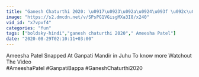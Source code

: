 ```yaml
---
title: "Ganesh Chaturthi 2020: \u0917\u0923\u092a\u0924\u093f \u092c\u092a\u094d\u092a\u093e \u0915\u0947 \u0926\u0930\u094d\u0936\u0928 \u0915\u0930\u0928\u0947 Ameesha Patel \u092a\u0939\u0941\u0902\u091a\u0940\u0902 \u092e\u0902\u0926\u093f\u0930; Watch Video Boldsky"
image: "https://s2.dmcdn.net/v/SPsPG1VGisgMXa3I8/x240"
vid_id: "x7vpvf4"
categories: "fun"
tags: ["boldsky-hindi","ganesh chaturthi 2020"," Ameesha Patel"]
date: "2020-08-29T02:10:11+03:00"
---
```

Ameesha Patel Snapped At Ganpati Mandir in Juhu To know more Watchout The Video  <br>#AmeeshaPatel #GanpatiBappa #GaneshChaturthi2020
